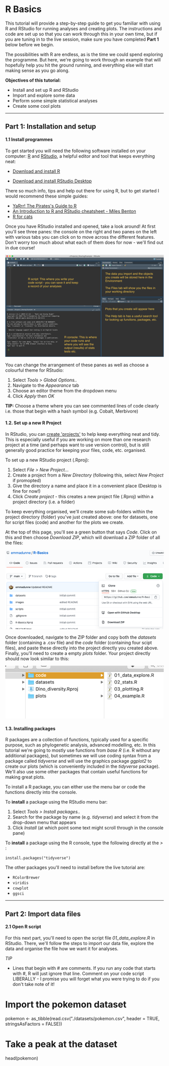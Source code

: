 # R Basics


This tutorial will provide a step-by-step guide to get you familiar with using R and RStudio for running analyses and creating plots. The instructions and code are set up so that you can work through this in your own time, but if you are tuning in to the live session, make sure you have completed **Part 1** below before we begin.

The possibilities with R are endless, as is the time we could spend exploring the programme. But here, we're going to work through an example that will hopefully help you hit the ground running, and everything else will start making sense as you go along.


**Objectives of this tutorial:**

* Install and set up R and RStudio
* Import and explore some data
* Perform some simple statistical analyses
* Create some cool plots


*** 

## Part 1: Installation and setup



#### 1.1 Install programmes


To get started you will need the following software installed on your computer: [R](https://www.r-project.org) and [RStudio](https://www.rstudio.com), a helpful editor and tool that keeps everything neat:

* [Download and install R](https://cloud.r-project.org)

* [Download and install RStudio Desktop](https://www.rstudio.com/products/RStudio/#Desktop)

There so much info, tips and help out there for using R, but to get started I would recommend these simple guides:

* [YaRrr! The Pirates's Guide to R](https://bookdown.org/ndphillips/YaRrr/where-did-this-book-come-from.html)
* [An Introduction to R and RStudio cheatsheet - Miles Benton](http://sirselim.github.io/Introduction-to-R-and-RStudio/cheatsheet/index.html)
* [R for cats](https://rforcats.net/)


Once you have RStudio installed and opened, take a look around! At first you'll see three panes: the console on the right and two panes on the left with various tabs you can click on to move across the different features. Don't worry too much about what each of them does for now - we'll find out in due course! 

![](./images/RStudio.png)


You can change the arrangement of these panes as well as choose a colourful theme for RStudio:

1. Select _Tools > Global Options.._
2. Navigate to the _Appearance_ tab
3. Choose an editor theme from the dropdown menu
4. Click _Apply_ then _OK_

**TIP:** Choose a theme where you can see commented lines of code clearly i.e. those that begin with a hash symbol (e.g. Cobalt, Merbivore)



#### 1.2. Set up a new R Project

In RStudio, you can [create 'projects'](https://support.rstudio.com/hc/en-us/articles/200526207-Using-Projects) to help keep everything neat and tidy. This is especially useful if you are working on more than one research project at a time (and perhaps want to use version control), but is still generally good practice for keeping your files, code, etc. organised.

To set up a new RStudio project (.Rproj):

1. Select _File > New Project..._
2. Create a project from a _New Directory_ (following this, select _New Project_ if promopted)
3. Give the directory a name and place it in a convenient place (Desktop is fine for now!)
4. Click _Create project_  - this creates a new project file (.Rproj) within a project directory (i.e. a folder)


To keep everything organised, we'll create some sub-folders within the project directory (folder) you've just created above: one for datasets, one for script files (code) and another for the plots we create.

At the top of this page, you'll see a green button that says _Code_. Click on this and then choose _Download ZIP_, which will download a ZIP folder of all the files:

![](./images/download.png)

Once downloaded, navigate to the ZIP folder and copy both the _datasets_ folder (containing a .csv file) and the _code_ folder (containing four scipt files), and paste these directly into the project directly you created above. 
Finally, you'll need to create a empty _plots_ folder. Your project directly should now look similar to this:


![](./images/subfolders.png)




#### 1.3. Installing packages

R packages are a collection of functions, typically used for a specific purpose, such as phylogenetic analysis, advanced modelling, etc. In this tutorial we're going to mostly use functions from _base R_ (i.e. R without any additional packages), but sometimes we will use coding syntax from a package called _tidyverse_ and will use the graphics package _ggplot2_ to create our plots (which is conveniently included in the _tidyverse_ package). We'll also use some other packages that contain useful functions for making great plots.


To install a R package, you can either use the menu bar or code the functions directly into the console.

To **install** a package using the RStudio menu bar:

1. Select _Tools > Install packages.._
2. Search for the package by name (e.g. _tidyverse_) and select it from the drop-down menu that appears
3. Click _Install_ (at which point some text might scroll through in the console pane)

To **install** a package using the R console, type the following directly at the *>* :
```{r}
install.packages("tidyverse")
```


The other packages you'll need to install before the live tutorial are:

* `RColorBrewer`
* `viridis`
* `cowplot`
* `ggsci`




*** 

## Part 2: Import data files

#### 2.1 Open R script

For this next part, you'll need to open the script file _01_data_explore.R_ in RStudio. There, we'll follow the steps to import our data file, explore the data and organise the file how we want it for analyses.


*TIP*
* Lines that begin with # are comments. If you run any code that starts with #, R will just ignore that line. Comment on your code script LIBERALLY - I promise you will forget what you were trying to do if you don't take note of it!


# Import the pokemon dataset
pokemon <- as_tibble(read.csv("./datasets/pokemon.csv", header = TRUE, stringsAsFactors = FALSE))

# Take a peak at the dataset
head(pokemon)








